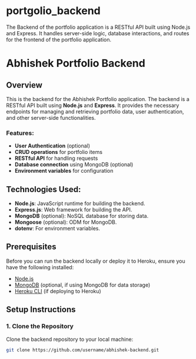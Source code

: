 # portgolio_backend
The Backend of the portfolio application is a RESTful API built using Node.js and Express. It handles server-side logic, database interactions, and routes for the frontend of the portfolio application.

# Abhishek Portfolio Backend

## Overview
This is the backend for the Abhishek Portfolio application. The backend is a RESTful API built using **Node.js** and **Express**. It provides the necessary endpoints for managing and retrieving portfolio data, user authentication, and other server-side functionalities.

### Features:
- **User Authentication** (optional)
- **CRUD operations** for portfolio items
- **RESTful API** for handling requests
- **Database connection** using MongoDB (optional)
- **Environment variables** for configuration

## Technologies Used:
- **Node.js**: JavaScript runtime for building the backend.
- **Express.js**: Web framework for building the API.
- **MongoDB** (optional): NoSQL database for storing data.
- **Mongoose** (optional): ODM for MongoDB.
- **dotenv**: For environment variables.

## Prerequisites
Before you can run the backend locally or deploy it to Heroku, ensure you have the following installed:
- [Node.js](https://nodejs.org/en/)
- [MongoDB](https://www.mongodb.com/) (optional, if using MongoDB for data storage)
- [Heroku CLI](https://devcenter.heroku.com/articles/heroku-cli) (if deploying to Heroku)

## Setup Instructions

### 1. Clone the Repository
Clone the backend repository to your local machine:
```bash
git clone https://github.com/username/abhishek-backend.git
